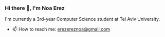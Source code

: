 ### Hi there 👋, I'm Noa Erez

I'm currently a 3rd-year Computer Science student at Tel Aviv University.

- 📫 How to reach me: erezereznoa@gmail.com

<!--
**noae1/noae1** is a ✨ _special_ ✨ repository because its `README.md` (this file) appears on your GitHub profile.

Here are some ideas to get you started:

- 🔭 I’m currently working on ...
- 🌱 I’m currently learning ...
- 👯 I’m looking to collaborate on ...
- 🤔 I’m looking for help with ...
- 💬 Ask me about ...
- 📫 How to reach me: erezereznoa@gmail.com
- 😄 Pronouns: ...
- ⚡ Fun fact: ...
-->
